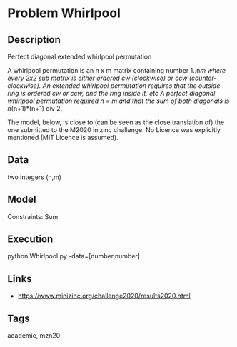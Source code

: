 # Problem Whirlpool
## Description
Perfect diagonal extended whirlpool permutation

A whirlpool permutation is an n x m matrix containing number 1..n*m where every 2x2 sub matrix is either ordered cw (clockwise) or ccw (counter-clockwise).
An extended whirlpool permutation requires that the outside ring is ordered cw or ccw, and the ring inside it, etc
A perfect diagonal whirlpool permutation required n = m and that the sum of both diagonals is n*(n+1)*(n+1) div 2.

The model, below, is close to (can be seen as the close translation of) the one submitted to the M2020 inizinc challenge.
No Licence was explicitly mentioned (MIT Licence is assumed).

## Data
  two integers (n,m)

## Model
  Constraints: Sum

## Execution
  python Whirlpool.py -data=[number,number]

## Links
  - https://www.minizinc.org/challenge2020/results2020.html

## Tags
  academic, mzn20
